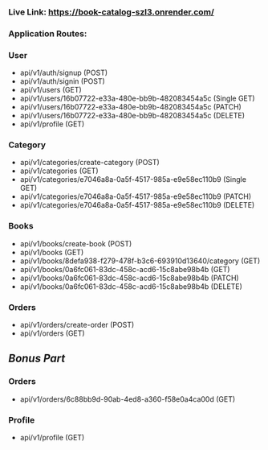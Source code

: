 ### Live Link: https://book-catalog-szl3.onrender.com/

### Application Routes:

### User

- api/v1/auth/signup (POST)
- api/v1/auth/signin (POST)
- api/v1/users (GET)
- api/v1/users/16b07722-e33a-480e-bb9b-482083454a5c (Single GET)
- api/v1/users/16b07722-e33a-480e-bb9b-482083454a5c (PATCH)
- api/v1/users/16b07722-e33a-480e-bb9b-482083454a5c (DELETE)
- api/v1/profile (GET)

### Category

- api/v1/categories/create-category (POST)
- api/v1/categories (GET)
- api/v1/categories/e7046a8a-0a5f-4517-985a-e9e58ec110b9 (Single GET)
- api/v1/categories/e7046a8a-0a5f-4517-985a-e9e58ec110b9 (PATCH)
- api/v1/categories/e7046a8a-0a5f-4517-985a-e9e58ec110b9 (DELETE)

### Books

- api/v1/books/create-book (POST)
- api/v1/books (GET)
- api/v1/books/8defa938-f279-478f-b3c6-693910d13640/category (GET)
- api/v1/books/0a6fc061-83dc-458c-acd6-15c8abe98b4b (GET)
- api/v1/books/0a6fc061-83dc-458c-acd6-15c8abe98b4b (PATCH)
- api/v1/books/0a6fc061-83dc-458c-acd6-15c8abe98b4b (DELETE)

### Orders

- api/v1/orders/create-order (POST)
- api/v1/orders (GET)

## **_Bonus Part_**

### Orders

- api/v1/orders/6c88bb9d-90ab-4ed8-a360-f58e0a4ca00d (GET)

### Profile

- api/v1/profile (GET)
